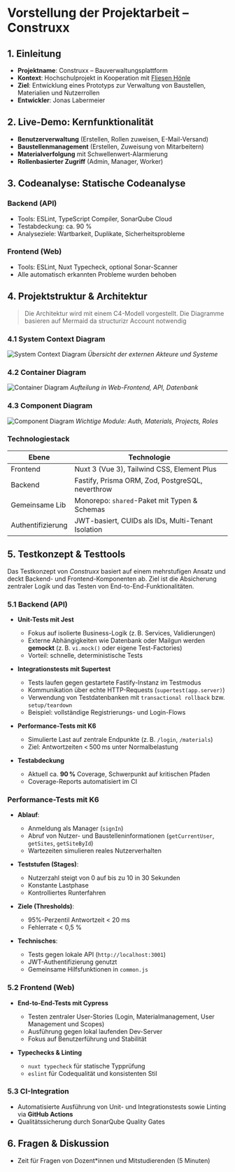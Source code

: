 # Vorstellung der Projektarbeit – Construxx

## 1. Einleitung

- **Projektname**: Construxx – Bauverwaltungsplattform
- **Kontext**: Hochschulprojekt in Kooperation mit [Fliesen Hönle](https://www.fliesen-hoenle.de/)
- **Ziel**: Entwicklung eines Prototyps zur Verwaltung von Baustellen, Materialien und Nutzerrollen
- **Entwickler**: Jonas Labermeier

## 2. Live-Demo: Kernfunktionalität

- **Benutzerverwaltung** (Erstellen, Rollen zuweisen, E-Mail-Versand)
- **Baustellenmanagement** (Erstellen, Zuweisung von Mitarbeitern)
- **Materialverfolgung** mit Schwellenwert-Alarmierung
- **Rollenbasierter Zugriff** (Admin, Manager, Worker)

## 3. Codeanalyse: Statische Codeanalyse

### Backend (API)
- Tools: ESLint, TypeScript Compiler, SonarQube Cloud
- Testabdeckung: ca. 90 %
- Analyseziele: Wartbarkeit, Duplikate, Sicherheitsprobleme

### Frontend (Web)
- Tools: ESLint, Nuxt Typecheck, optional Sonar-Scanner
- Alle automatisch erkannten Probleme wurden behoben

## 4. Projektstruktur & Architektur

> Die Architektur wird mit einem C4-Modell vorgestellt. Die Diagramme basieren auf Mermaid da structurizr Account notwendig

### 4.1 System Context Diagram
![System Context Diagram](./diagrams/system_context_diagram.png)
*Übersicht der externen Akteure und Systeme*

### 4.2 Container Diagram
![Container Diagram](./diagrams/container_diagram.png)
*Aufteilung in Web-Frontend, API, Datenbank*

### 4.3 Component Diagram
![Component Diagram](./diagrams/component_diagram.png)
*Wichtige Module: Auth, Materials, Projects, Roles*

### Technologiestack

| Ebene           | Technologie                                      |
| --------------- | ------------------------------------------------ |
| Frontend        | Nuxt 3 (Vue 3), Tailwind CSS, Element Plus       |
| Backend         | Fastify, Prisma ORM, Zod, PostgreSQL, neverthrow |
| Gemeinsame Lib  | Monorepo: `shared`-Paket mit Typen & Schemas     |
| Authentifizierung | JWT-basiert, CUIDs als IDs, Multi-Tenant Isolation |

## 5. Testkonzept & Testtools

Das Testkonzept von *Construxx* basiert auf einem mehrstufigen Ansatz und deckt Backend- und Frontend-Komponenten ab. Ziel ist die Absicherung zentraler Logik und das Testen von End-to-End-Funktionalitäten.

### 5.1 Backend (API)

- **Unit-Tests mit Jest**
  - Fokus auf isolierte Business-Logik (z. B. Services, Validierungen)
  - Externe Abhängigkeiten wie Datenbank oder Mailgun werden **gemockt** (z. B. `vi.mock()` oder eigene Test-Factories)
  - Vorteil: schnelle, deterministische Tests

- **Integrationstests mit Supertest**
  - Tests laufen gegen gestartete Fastify-Instanz im Testmodus
  - Kommunikation über echte HTTP-Requests (`supertest(app.server)`)
  - Verwendung von Testdatenbanken mit `transactional rollback` bzw. `setup/teardown`
  - Beispiel: vollständige Registrierungs- und Login-Flows

- **Performance-Tests mit K6**
  - Simulierte Last auf zentrale Endpunkte (z. B. `/login`, `/materials`)
  - Ziel: Antwortzeiten < 500 ms unter Normalbelastung

- **Testabdeckung**
  - Aktuell ca. **90 %** Coverage, Schwerpunkt auf kritischen Pfaden
  - Coverage-Reports automatisiert im CI

### Performance-Tests mit K6

- **Ablauf**:
  - Anmeldung als Manager (`signIn`)
  - Abruf von Nutzer- und Baustelleninformationen (`getCurrentUser`, `getSites`, `getSiteById`)
  - Wartezeiten simulieren reales Nutzerverhalten

- **Teststufen (Stages)**:
  - Nutzerzahl steigt von 0 auf bis zu 10 in 30 Sekunden
  - Konstante Lastphase
  - Kontrolliertes Runterfahren

- **Ziele (Thresholds)**:
  - 95%-Perzentil Antwortzeit < 20 ms
  - Fehlerrate < 0,5 %

- **Technisches**:
  - Tests gegen lokale API (`http://localhost:3001`)
  - JWT-Authentifizierung genutzt
  - Gemeinsame Hilfsfunktionen in `common.js`

### 5.2 Frontend (Web)

- **End-to-End-Tests mit Cypress**
  - Testen zentraler User-Stories (Login, Materialmanagement, User Management und Scopes)
  - Ausführung gegen lokal laufenden Dev-Server
  - Fokus auf Benutzerführung und Stabilität

- **Typechecks & Linting**
  - `nuxt typecheck` für statische Typprüfung
  - `eslint` für Codequalität und konsistenten Stil

### 5.3 CI-Integration

- Automatisierte Ausführung von Unit- und Integrationstests sowie Linting via **GitHub Actions**
- Qualitätssicherung durch SonarQube Quality Gates

## 6. Fragen & Diskussion

- Zeit für Fragen von Dozent*innen und Mitstudierenden (5 Minuten)
